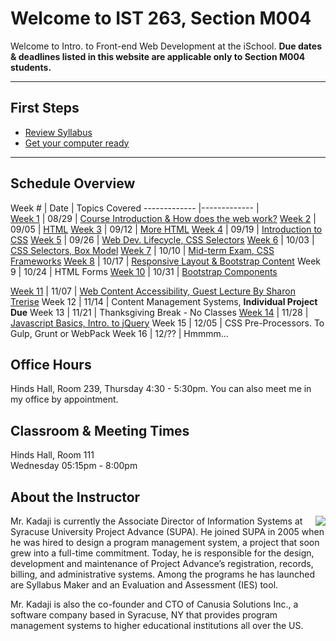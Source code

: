 # Welcome to IST 263, Section M004
Welcome to Intro. to Front-end Web Development at the iSchool. **Due dates & deadlines listed in this website are applicable only to Section M004 students.**

---

## First Steps  ##


- [Review Syllabus](./syllabus)
- [Get your computer ready](./computer-setup)

---  

## Schedule Overview


 Week # | Date | Topics Covered 
 -------------  |-------------  |   
[Week 1](schedule/week01.md) | 08/29 | [Course Introduction & How does the web work?](schedule/week01.md)
[Week 2](schedule/week02.md) | 09/05 | [HTML](schedule/week02.md)
[Week 3](schedule/week03.md) | 09/12 | [More HTML](schedule/week03.md)
[Week 4](schedule/week04.md) | 09/19 | [Introduction to CSS](schedule/week04.md)
[Week 5](schedule/week05.md) | 09/26 | [Web Dev. Lifecycle, CSS Selectors](schedule/week05.md)
[Week 6](schedule/week06.md) | 10/03 | [CSS Selectors, Box Model](schedule/week06.md)
[Week 7](schedule/week07.md) | 10/10 | [Mid-term Exam, CSS Frameworks](schedule/week07.md)
[Week 8](schedule/week08.md) | 10/17 | [Responsive Layout & Bootstrap Content](schedule/week08.md)
Week 9 | 10/24 | HTML Forms
[Week 10](schedule/week09.md) | 10/31 | [Bootstrap Components](schedule/week09.md)

[Week 11](schedule/week11.md) | 11/07 | [Web Content Accessibility, Guest Lecture By Sharon Trerise](schedule/week11.md)
Week 12 | 11/14 | Content Management Systems, **Individual Project Due**
Week 13 | 11/21 | Thanksgiving Break - No Classes
[Week 14](schedule/week14.md) | 11/28 | [Javascript Basics, Intro. to jQuery](schedule/week14.md)
Week 15 | 12/05 | CSS Pre-Processors. To Gulp, Grunt or WebPack
Week 16 | 12/?? | Hmmmm...


## Office Hours
Hinds Hall, Room 239, Thursday 4:30 - 5:30pm. You can also meet me in my office by appointment.



## Classroom & Meeting Times
Hinds Hall, Room 111   
Wednesday 05:15pm - 8:00pm

## About the Instructor

<p><img src="http://ist256.syr.edu/images/kadaji.jpg" align="right">Mr. Kadaji is currently the Associate Director of Information Systems at Syracuse University Project Advance (SUPA). He joined SUPA in 2005 when he was hired to design a program management system, a project that soon grew into a full-time commitment. Today, he is responsible for the design, development and maintenance of Project Advance’s registration, records, billing, and administrative systems. Among the programs he has launched are Syllabus Maker and an Evaluation and Assessment (IES) tool. </p>

Mr. Kadaji is also the co-founder and CTO of Canusia Solutions Inc., a software company based in Syracuse, NY that provides program management systems to higher educational institutions all over the US. 